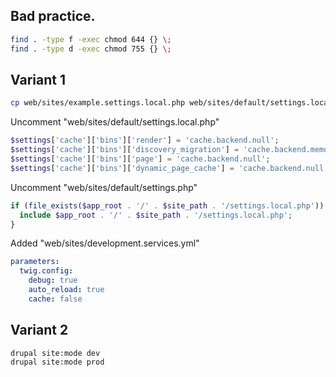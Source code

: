 ## Bad practice.

``` sh
find . -type f -exec chmod 644 {} \;
find . -type d -exec chmod 755 {} \;
```

## Variant 1

``` sh
cp web/sites/example.settings.local.php web/sites/default/settings.local.php
```

Uncomment "web/sites/default/settings.local.php"
``` php
$settings['cache']['bins']['render'] = 'cache.backend.null';
$settings['cache']['bins']['discovery_migration'] = 'cache.backend.memory';
$settings['cache']['bins']['page'] = 'cache.backend.null';
$settings['cache']['bins']['dynamic_page_cache'] = 'cache.backend.null';
```

Uncomment "web/sites/default/settings.php"
``` php
if (file_exists($app_root . '/' . $site_path . '/settings.local.php')) {
  include $app_root . '/' . $site_path . '/settings.local.php';
}
```

Added "web/sites/development.services.yml"
``` yaml
parameters:
  twig.config:
    debug: true
    auto_reload: true
    cache: false
```

## Variant 2

``` sh
drupal site:mode dev
drupal site:mode prod
```
